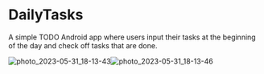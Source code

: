 # DailyTasks
A simple TODO Android app where users input their tasks at the beginning of the day and check off tasks that are done.

![photo_2023-05-31_18-13-43](https://github.com/ImrulAnwar/DailyTasks/assets/88951453/fd2f29d6-bf6d-4ac7-b81e-1ed5ee1616f5)![photo_2023-05-31_18-13-46](https://github.com/ImrulAnwar/DailyTasks/assets/88951453/ff1bebda-d7c1-4bbd-977f-f8d02cfcaab0)
